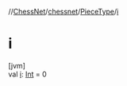 //[ChessNet](../../../index.md)/[chessnet](../index.md)/[PieceType](index.md)/[i](i.md)

# i

[jvm]\
val [i](i.md): [Int](https://kotlinlang.org/api/latest/jvm/stdlib/kotlin/-int/index.html) = 0
